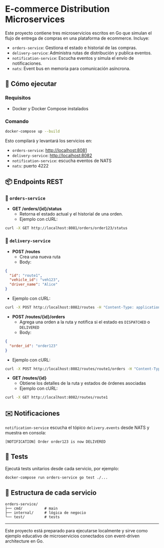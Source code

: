 
# E-commerce Distribution Microservices

Este proyecto contiene tres microservicios escritos en Go que simulan el flujo de entrega de compras en una plataforma de ecommerce. Incluye:

- `orders-service`: Gestiona el estado e historial de las compras.
- `delivery-service`: Administra rutas de distribución y publica eventos.
- `notification-service`: Escucha eventos y simula el envío de notificaciones.
- `nats`: Event bus en memoria para comunicación asíncrona.

## 🚀 Cómo ejecutar

### Requisitos

- Docker y Docker Compose instalados

### Comando

```bash
docker-compose up --build
```

Esto compilará y levantará los servicios en:

- `orders-service`: [http://localhost:8081](http://localhost:8081)
- `delivery-service`: [http://localhost:8082](http://localhost:8082)
- `notification-service`: escucha eventos de NATS
- `nats`: puerto 4222

## 📦 Endpoints REST

### 🛒 `orders-service`

- **GET /orders/{id}/status**
  - Retorna el estado actual y el historial de una orden.
  - Ejemplo con cURL:

```bash
curl -X GET http://localhost:8081/orders/order123/status
```

### 🚚 `delivery-service`

- **POST /routes**
  - Crea una nueva ruta
  - Body:

```json
{
  "id": "route1",
  "vehicle_id": "veh123",
  "driver_name": "Alice"
}
```
  - Ejemplo con cURL:

```bash
curl -X POST http://localhost:8082/routes -H "Content-Type: application/json" -d '{"id": "route1", "vehicle_id": "veh123", "driver_name": "Alice"}'
```

- **POST /routes/{id}/orders**
  - Agrega una orden a la ruta y notifica si el estado es `DISPATCHED` o `DELIVERED`
  - Body:

```json
{
  "order_id": "order123"
}
```
  - Ejemplo con cURL:

```bash
curl -X POST http://localhost:8082/routes/route1/orders -H "Content-Type: application/json" -d '{"order_id": "order123"}'
```

- **GET /routes/{id}**
  - Obtiene los detalles de la ruta y estados de órdenes asociadas
  - Ejemplo con cURL:

```bash
curl -X GET http://localhost:8082/routes/route1
```

## ✉️ Notificaciones

`notification-service` escucha el tópico `delivery.events` desde NATS y muestra en consola:

```
[NOTIFICATION] Order order123 is now DELIVERED
```

## 🧪 Tests

Ejecutá tests unitarios desde cada servicio, por ejemplo:

```bash
docker-compose run orders-service go test ./...
```

## 📂 Estructura de cada servicio

```
orders-service/
├── cmd/          # main
├── internal/     # lógica de negocio
└── test/         # tests
```

---

Este proyecto está preparado para ejecutarse localmente y sirve como ejemplo educativo de microservicios conectados con event-driven architecture en Go.
